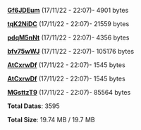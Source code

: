 [**Gf6JDEum**](/data/Gf6JDEum.txt) (17/11/22 - 22:07)- 4901 bytes

[**tqK2NiDC**](/data/tqK2NiDC.txt) (17/11/22 - 22:07)- 21559 bytes

[**pdqM5nNt**](/data/pdqM5nNt.txt) (17/11/22 - 22:07)- 4356 bytes

[**bfv75wWJ**](/data/bfv75wWJ.txt) (17/11/22 - 22:07)- 105176 bytes

[**AtCxrwDf**](/data/AtCxrwDf.txt) (17/11/22 - 22:07)- 1545 bytes

[**AtCxrwDf**](/data/AtCxrwDf.txt) (17/11/22 - 22:07)- 1545 bytes

[**MGsttzT9**](/data/MGsttzT9.txt) (17/11/22 - 22:07)- 85564 bytes

**Total Datas**: 3595

**Total Size**: 19.74 MB / 19.7 MB